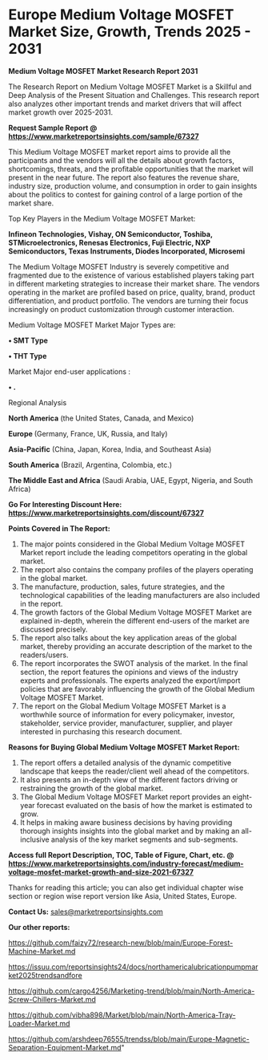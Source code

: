 # Europe Medium Voltage MOSFET Market Size, Growth, Trends 2025 - 2031

<strong>Medium Voltage MOSFET Market Research Report 2031</strong>

The Research Report on Medium Voltage MOSFET Market is a Skillful and Deep Analysis of the Present Situation and Challenges. This research report also analyzes other important trends and market drivers that will affect market growth over 2025-2031.

<strong>Request Sample Report @ <a href=https://www.marketreportsinsights.com/sample/67327>https://www.marketreportsinsights.com/sample/67327</a></strong>

This Medium Voltage MOSFET market report aims to provide all the participants and the vendors will all the details about growth factors, shortcomings, threats, and the profitable opportunities that the market will present in the near future. The report also features the revenue share, industry size, production volume, and consumption in order to gain insights about the politics to contest for gaining control of a large portion of the market share.

Top Key Players in the Medium Voltage MOSFET Market:

<strong>Infineon Technologies, Vishay, ON Semiconductor, Toshiba, STMicroelectronics, Renesas Electronics, Fuji Electric, NXP Semiconductors, Texas Instruments, Diodes Incorporated, Microsemi</strong>

The Medium Voltage MOSFET Industry is severely competitive and fragmented due to the existence of various established players taking part in different marketing strategies to increase their market share. The vendors operating in the market are profiled based on price, quality, brand, product differentiation, and product portfolio. The vendors are turning their focus increasingly on product customization through customer interaction.

Medium Voltage MOSFET Market Major Types are:

<strong>• SMT Type

• THT Type</strong>

Market Major end-user applications :

<strong>• .</strong>

Regional Analysis

</u><strong><b>North America</b></strong> (the United States, Canada, and Mexico)

<strong><b>Europe </b></strong>(Germany, France, UK, Russia, and Italy)

<strong><b>Asia-Pacific</b></strong> (China, Japan, Korea, India, and Southeast Asia)

<strong><b>South America</b></strong> (Brazil, Argentina, Colombia, etc.)

<strong><b>The Middle East and Africa</b></strong> (Saudi Arabia, UAE, Egypt, Nigeria, and South Africa)

<strong>Go For Interesting Discount Here: <a href=https://www.marketreportsinsights.com/discount/67327>https://www.marketreportsinsights.com/discount/67327</a></strong>

<strong>Points Covered in The Report:</strong>
<ol>
  <li>The major points considered in the Global Medium Voltage MOSFET Market report include the leading competitors operating in the global market.</li>
  <li>The report also contains the company profiles of the players operating in the global market.</li>
  <li>The manufacture, production, sales, future strategies, and the technological capabilities of the leading manufacturers are also included in the report.</li>
  <li>The growth factors of the Global Medium Voltage MOSFET Market are explained in-depth, wherein the different end-users of the market are discussed precisely.</li>
  <li>The report also talks about the key application areas of the global market, thereby providing an accurate description of the market to the readers/users.</li>
  <li>The report incorporates the SWOT analysis of the market. In the final section, the report features the opinions and views of the industry experts and professionals. The experts analyzed the export/import policies that are favorably influencing the growth of the Global Medium Voltage MOSFET Market.</li>
  <li>The report on the Global Medium Voltage MOSFET Market is a worthwhile source of information for every policymaker, investor, stakeholder, service provider, manufacturer, supplier, and player interested in purchasing this research document.</li>
</ol>
<strong>Reasons for Buying Global Medium Voltage MOSFET Market Report:</strong>

<ol>
  <li>The report offers a detailed analysis of the dynamic competitive landscape that keeps the reader/client well ahead of the competitors.</li>
  <li>It also presents an in-depth view of the different factors driving or restraining the growth of the global market.</li>
  <li>The Global Medium Voltage MOSFET Market report provides an eight-year forecast evaluated on the basis of how the market is estimated to grow.</li>
  <li>It helps in making aware business decisions by having providing thorough insights insights into the global market and by making an all-inclusive analysis of the key market segments and sub-segments.</li>
</ol>
<strong>Access full Report Description, TOC, Table of Figure, Chart, etc. @ <a href=https://www.marketreportsinsights.com/industry-forecast/medium-voltage-mosfet-market-growth-and-size-2021-67327>https://www.marketreportsinsights.com/industry-forecast/medium-voltage-mosfet-market-growth-and-size-2021-67327</a></strong>


Thanks for reading this article; you can also get individual chapter wise section or region wise report version like Asia, United States, Europe.

<strong>Contact Us:</strong>
sales@marketreportsinsights.com

<strong>Our other reports:</strong>

<a href=https://github.com/faizy72/research-new/blob/main/Europe-Forest-Machine-Market.md>https://github.com/faizy72/research-new/blob/main/Europe-Forest-Machine-Market.md</a>

<a href=https://issuu.com/reportsinsights24/docs/northamericalubricationpumpmarket2025trendsandfore>https://issuu.com/reportsinsights24/docs/northamericalubricationpumpmarket2025trendsandfore</a>

<a href=https://github.com/cargo4256/Marketing-trend/blob/main/North-America-Screw-Chillers-Market.md>https://github.com/cargo4256/Marketing-trend/blob/main/North-America-Screw-Chillers-Market.md</a>

<a href=https://github.com/vibha898/Market/blob/main/North-America-Tray-Loader-Market.md>https://github.com/vibha898/Market/blob/main/North-America-Tray-Loader-Market.md</a>

<a href=https://github.com/arshdeep76555/trendss/blob/main/Europe-Magnetic-Separation-Equipment-Market.md>https://github.com/arshdeep76555/trendss/blob/main/Europe-Magnetic-Separation-Equipment-Market.md</a>"
